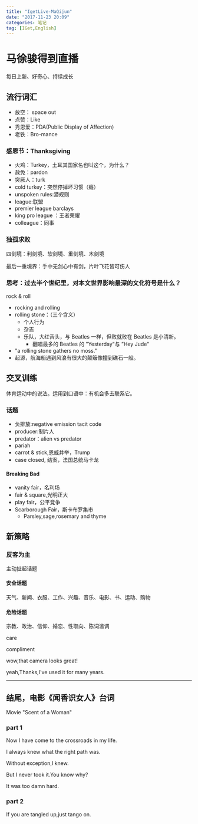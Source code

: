 ```yaml
---
title: "IgetLive-MaQijun"
date: "2017-11-23 20:09"
categories: 笔记
tag: [IGet,English]
---
```


# 马徐骏得到直播

每日上新、好奇心、持续成长

## 流行词汇

- 放空： space out
- 点赞：Like
- 秀恩爱：PDA(Public Display of Affection)
- 老铁：Bro-mance


### 感恩节：Thanksgiving
- 火鸡：Turkey，土耳其国家名也叫这个，为什么？
- 赦免：pardon
- 突厥人：turk
- cold turkey：突然停掉坏习惯（瘾）
- unspoken rules:潜规则
- league:联盟
- premier league barclays
- king pro league ：王者荣耀
- colleague：同事

### 独孤求败

四剑境：利剑境、软剑境、重剑境、木剑境

最后一重境界：手中无剑心中有剑，片叶飞花皆可伤人

### 思考：过去半个世纪里，对本文世界影响最深的文化符号是什么？

rock & roll
- rocking and rolling
- rolling stone：（三个含义）
  - 个人行为
  - 杂志
  - 乐队，大红舌头，与 Beatles 一样，但败就败在 Beatles 是小清新。
    - 翻唱最多的 Beatles 的 "Yesterday"与 ”Hey Jude"
- "a rolling stone gathers no moss."
- 起源，航海船遇到风浪有很大的颠簸像撞到礁石一般。


## 交叉训练

体育运动中的说法。运用到口语中：有机会多去联系它。

### 话题

- 负排放:negative emission
tacit code
- producer:制片人
- predator：alien vs predator
- pariah
- carrot & stick,恩威并举，Trump
- case closed, 结案，法国总统马卡龙

#### Breaking Bad

- vanity fair，名利场
- fair & square,光明正大
- play fair，公平竞争
- Scarborough Fair，斯卡布罗集市
  - Parsley,sage,rosemary and thyme

## 新策略

### 反客为主

主动扯起话题

#### 安全话题

天气、新闻、衣服、工作、兴趣、音乐、电影、书、运动、购物

#### 危险话题

宗教、政治、信仰、婚恋、性取向、陈词滥调

care

compliment

wow,that camera looks great!

yeah,Thanks,I've used it for many years.

---

## 结尾，电影《闻香识女人》台词

Movie "Scent of a Woman"

### part 1

Now I have come to the crossroads in my life.

I always knew what the right path was.

Without exception,I knew.

But I never took it.You know why?

It was too damn hard.

### part 2

If you are tangled up,just tango on.
